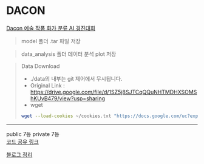 # DACON

[Dacon 예술 작품 화가 분류 AI 경진대회](https://dacon.io/competitions/official/236006/overview/description)

> model 폴더
> .tar 파일 저장

> data_analysis 폴더
> 데이터 분석 plot 저장

> Data Download
> - ./data의 내부는 git 제어에서 무시됩니다.
> - Original Link : https://drive.google.com/file/d/1SZ5j8SJTCqQQuNHTMDHXSOMShKUvB479/view?usp=sharing
> - wget
>```bash
>wget --load-cookies ~/cookies.txt "https://docs.google.com/uc?export=download&confirm=$(wget --quiet --save-cookies ~/cookies.txt --keep-session-cookies ->-no-check-certificate 'https://docs.google.com/uc?export=download&id={1SZ5j8SJTCqQQuNHTMDHXSOMShKUvB479}' -O- | sed -rn 's/.*confirm=([0-9A-Za->z_]+).*/\1\n/p')&id={1SZ5j8SJTCqQQuNHTMDHXSOMShKUvB479}" -O {open.zip} && rm -rf ~/cookies.txt
>```
---
public 7등 
private 7등   
[코드 공유 링크](https://dacon.io/competitions/official/236006/codeshare/7079?page=1&dtype=recent)

[블로그 정리](https://blog.naver.com/bshlab671/222926127957)


